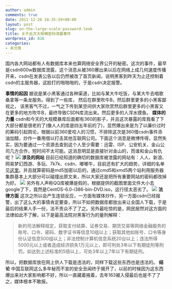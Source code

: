 ```yaml
---
author: admin
comments: true
date: 2011-12-26 18:35:59+00:00
layout: post
slug: on-the-large-scale-password-leak
title: 关于此次大规模密码泄露事件
wordpress_id: 816
categories:
- 未分类
---
```


国内各大网站都有人有数据库本来也算网络安全界公开的秘密。这次的事件，最早是csdn600w数据库泄露，这个消息从被360爆出来以后在网络上成几何速度传播开来，csdn在发表公告以后仍然被改了首页新闻，说明黑客到昨天为止还控制着csdn的主服务器，这脸打的啪啪啪的，于是csdn决定报警。
<!-- more -->
**事情的起因**
据说是某小黑客通过各种渠道，比如与某大牛吃饭，与某大牛去唱歌桑拿等一条龙服务。得到了一些库， 然后在群里吹牛B，然后群里更多的小黑客鄙视之， 该黑客气不过，一气之下传到某空间供大家欣赏然后群里更多的小黑客又在更多的地方吹牛B，最终导致CSDN库流出来。然后更多的人浑水摸鱼。
**媒体的力量**
csdn和今天的大规模暴库后面都有360的影子，并且这次暴露的库我看了下大部分都是很老的了(像人人的库是四五年前的了)，显然爆出来是为了以廉价过时的筹码引起舆论，根据以前360爱咬人的习惯，不排除这次是360借csdn事件添油加醋，炒作一番用借以打击其他互联网公司。下面这个消息是微博传得，显然失实，因为要通过一个资源去查到这个人至少需要：迅雷、ISP、公安机关、金山公司几方合作，短时间不太可能。这消息明显是直接针对金山的，而谁和金山有仇呢？
[![](http://cctvsmg-wordpress.stor.sinaapp.com/uploads/2011/12/360vs金山-150x150.jpg)](http://cctvsmg-wordpress.stor.sinaapp.com/uploads/2011/12/360vs金山.jpg)
**涉及的网站**
目前已经知道的确切的数据库被泄露的网站有：人人、新浪、网易梦幻西游、多玩、7k7k、csdn、嘟嘟牛，目前还有扩大的趋势，详细的名单见[这里](http://csdn.aspx2.com/)。并且就算密码是md5加密以后的，通过cmd5和xmd5两个站利用服务器集群基本上大部分可以碰撞出原文来，所以大家还是把所有重要网站的密码都改掉为好。
[![](http://cctvsmg-wordpress.stor.sinaapp.com/uploads/2011/12/QQ截图20111222135831-217x300.jpg)](http://cctvsmg-wordpress.stor.sinaapp.com/uploads/2011/12/QQ截图20111222135831.jpg)
另外有人声称QQ库被爆是假的，根据提供的截图里面文件大小去google了下，竟然是CentOS-6.0-i386-bin-DVD.iso，这行径太恶劣了。
[![](http://cctvsmg-wordpress.stor.sinaapp.com/uploads/2011/12/qq.jpg)](http://cctvsmg-wordpress.stor.sinaapp.com/uploads/2011/12/qq.jpg)
**法律方面**
这次之所以会产生连锁反应，一方面有媒体炒作，另一方面csdn已经报警，出了这么大的事情肯定要查，所以不如把数据库都放出来让全国人下载，于是最后的结果人手一份，法不责众不了了之。另外最吃惊的是，网民居然对这方面的法律如此不了解，以下是最高法院对黑客行为的量刑解释：


> 新的司法解释规定，获取支付结算、证券交易、期货交易等网络金融服务的账号、口令、密码、数字证书等信息10组以上；获取其他如账号、口令等身份认证信息500组以上；非法控制计算机信息系统20台以上；违法所得5000元以上或者造成经济损失1万元以上，即可判处3年以下有期徒刑等刑罚。如达到上述标准的5倍以上，可处3年以上7年以下有期徒刑。


所以，把数据库放在网上供人下载是违法的，同样下载这些东西也是违法的。
**结论**
中国互联网这么多年秘而不宣的安全丑闻终于揭开了，以前的时候因为这东西爆出来对大家影响都不好，所以一直藏着掖着，去年163被入侵最后也是不了了之，媒体根本不敢报。
